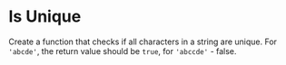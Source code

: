 # Is Unique

Create a function that checks if all characters in a string are unique.
For `'abcde'`, the return value should be `true`, for `'abccde'` - false.
